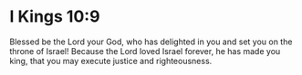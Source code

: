 # I Kings 10:9

Blessed be the Lord your God, who has delighted in you and set you on the throne of Israel! Because the Lord loved Israel forever, he has made you king, that you may execute justice and righteousness.
